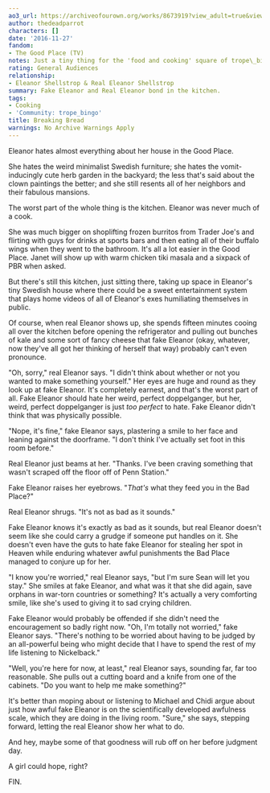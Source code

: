 ```yaml
---
ao3_url: https://archiveofourown.org/works/8673919?view_adult=true&view_full_work=true
author: thedeadparrot
characters: []
date: '2016-11-27'
fandom:
- The Good Place (TV)
notes: Just a tiny thing for the 'food and cooking' square of trope\_bingo.
rating: General Audiences
relationship:
- Eleanor Shellstrop & Real Eleanor Shellstrop
summary: Fake Eleanor and Real Eleanor bond in the kitchen.
tags:
- Cooking
- 'Community: trope_bingo'
title: Breaking Bread
warnings: No Archive Warnings Apply
---
```


Eleanor hates almost everything about her house in the Good Place. 

She hates the weird minimalist Swedish furniture; she hates the vomit-inducingly cute herb garden in the backyard; the less that's said about the clown paintings the better; and she still resents all of her neighbors and their fabulous mansions.

The worst part of the whole thing is the kitchen. Eleanor was never much of a cook. 

She was much bigger on shoplifting frozen burritos from Trader Joe's and flirting with guys for drinks at sports bars and then eating all of their buffalo wings when they went to the bathroom. It's all a lot easier in the Good Place. Janet will show up with warm chicken tiki masala and a sixpack of PBR when asked.

But there's still this kitchen, just sitting there, taking up space in Eleanor's tiny Swedish house where there could be a sweet entertainment system that plays home videos of all of Eleanor's exes humiliating themselves in public.

Of course, when real Eleanor shows up, she spends fifteen minutes cooing all over the kitchen before opening the refrigerator and pulling out bunches of kale and some sort of fancy cheese that fake Eleanor (okay, whatever, now they've all got her thinking of herself that way) probably can't even pronounce.

"Oh, sorry," real Eleanor says. "I didn't think about whether or not you wanted to make something yourself." Her eyes are huge and round as they look up at fake Eleanor. It's completely earnest, and that's the worst part of all. Fake Eleanor should hate her weird, perfect doppelganger, but her, weird, perfect doppelganger is just *too perfect* to hate. Fake Eleanor didn't think that was physically possible.

"Nope, it's fine," fake Eleanor says, plastering a smile to her face and leaning against the doorframe. "I don't think I've actually set foot in this room before."

Real Eleanor just beams at her. "Thanks. I've been craving something that wasn't scraped off the floor off of Penn Station."

Fake Eleanor raises her eyebrows. "*That's* what they feed you in the Bad Place?"

Real Eleanor shrugs. "It's not as bad as it sounds."

Fake Eleanor knows it's exactly as bad as it sounds, but real Eleanor doesn't seem like she could carry a grudge if someone put handles on it. She doesn't even have the guts to hate fake Eleanor for stealing her spot in Heaven while enduring whatever awful punishments the Bad Place managed to conjure up for her.

"I know you're worried," real Eleanor says, "but I'm sure Sean will let you stay." She smiles at fake Eleanor, and what was it that she did again, save orphans in war-torn countries or something? It's actually a very comforting smile, like she's used to giving it to sad crying children. 

Fake Eleanor would probably be offended if she didn't need the encouragement so badly right now. "Oh, I'm totally not worried," fake Eleanor says. "There's nothing to be worried about having to be judged by an all-powerful being who might decide that I have to spend the rest of my life listening to Nickelback."

"Well, you're here for now, at least," real Eleanor says, sounding far, far too reasonable. She pulls out a cutting board and a knife from one of the cabinets. "Do you want to help me make something?"

It's better than moping about or listening to Michael and Chidi argue about just how awful fake Eleanor is on the scientifically developed awfulness scale, which they are doing in the living room. "Sure," she says, stepping forward, letting the real Eleanor show her what to do.

And hey, maybe some of that goodness will rub off on her before judgment day.

A girl could hope, right?

FIN.